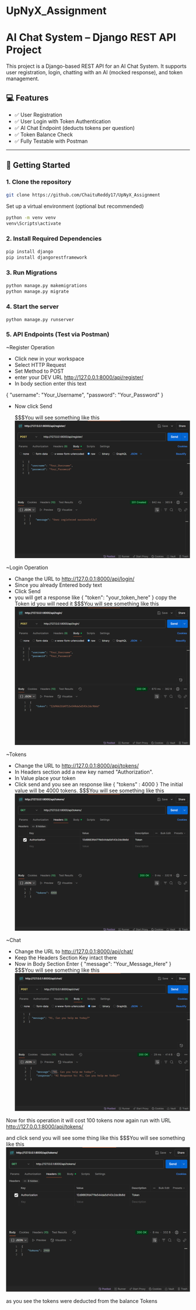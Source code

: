 # UpNyX_Assignment
# AI Chat System – Django REST API Project

This project is a Django-based REST API for an AI Chat System. It supports user registration, login, chatting with an AI (mocked response), and token management.

## 💻 Features

- ✅ User Registration
- ✅ User Login with Token Authentication
- ✅ AI Chat Endpoint (deducts tokens per question)
- ✅ Token Balance Check
- ✅ Fully Testable with Postman

---

## 🏁 Getting Started

### 1. Clone the repository

```bash
git clone https://github.com/ChaituReddy17/UpNyX_Assignment
```

Set up a virtual environment (optional but recommended)
```bash
python -m venv venv
venv\Scripts\activate
```

### 2. Install Required Dependencies
```bash
pip install django
pip install djangorestframework
```

### 3. Run Migrations
```bash
python manage.py makemigrations
python manage.py migrate
```

### 4. Start the server
```bash
python manage.py runserver
```

### 5. API Endpoints (Test via Postman)
~Register Operation
* Click new in your workspace
* Select HTTP Request
* Set Method to POST
* enter your DEV URL http://127.0.0.1:8000/api/register/
* In body section enter this text

{
  "username": "Your_Username",
  "password": "Your_Password"
}
 
* Now click Send

    $$$You will see something like this
![image alt](https://github.com/ChaituReddy17/UpNyX_Assignment/blob/main/Images/Register.png?raw=true)


~Login Operation
* Change the URL to 
http://127.0.0.1:8000/api/login/
* Since you already Entered body text
* Click Send
* you will get a response like 
{
  "token": "your_token_here"
}
 copy the Token id you will need it
$$$You will see something like this
![image alt](https://github.com/ChaituReddy17/UpNyX_Assignment/blob/main/Images/Login.png?raw=true)


~Tokens
* Change the URL to 
http://127.0.0.1:8000/api/tokens/
* In Headers section add a new key named "Authorization".
* In Value place your token
* Click send and you see an response like
{
  "tokens" : 4000
}
The initial value will be 4000 tokens.
$$$You will see something like this
![image alt](https://github.com/ChaituReddy17/UpNyX_Assignment/blob/main/Images/InitialTokens.png?raw=true)

~Chat
* Change the URL to 
http://127.0.0.1:8000/api/chat/
* Keep the Headers Section Key intact there
* Now in Body Section Enter
{
  "message": "Your_Message_Here"
}
$$$You will see something like this
![image alt](https://github.com/ChaituReddy17/UpNyX_Assignment/blob/main/Images/Chat.png?raw=true)

Now for this operation it will cost 100 tokens now again run with URL
http://127.0.0.1:8000/api/tokens/

and click send you will see some thing like this
$$$You will see something like this
![image alt](https://github.com/ChaituReddy17/UpNyX_Assignment/blob/main/Images/Token.png?raw=true)

as you see the tokens were deducted from the balance Tokens
